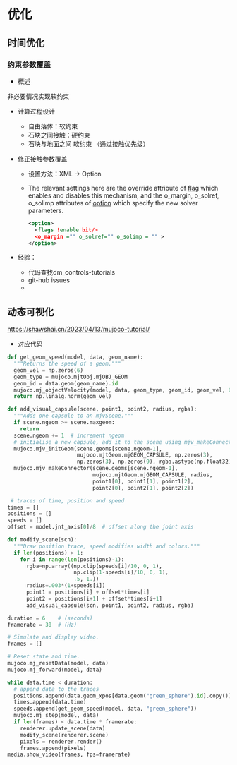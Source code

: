 # 优化

## 时间优化

### 约束参数覆盖

- 概述

非必要情况实现软约束

- 计算过程设计
  - 自由落体：软约束
  - 石块之间接触：硬约束
  - 石块与地面之间 软约束 （通过接触优先级）

- 修正接触参数覆盖

  - 设置方法：XML -> Option

  - The relevant settings here are the override attribute of [flag](https://mujoco.readthedocs.io/en/3.0.0/XMLreference.html#option-flag) which enables and disables this mechanism, and the o_margin, o_solref, o_solimp attributes of [option](https://mujoco.readthedocs.io/en/3.0.0/XMLreference.html#option) which specify the new solver parameters. 

    ```xml
    <option>
      <flags !enable bit/>
      <o_margin ="" o_solref="" o_solimp = "" >
    </option>
    ```


- 经验：
  - 代码查找dm_controls-tutorials
  - git-hub issues
  - 

## 动态可视化

https://shawshai.cn/2023/04/13/mujoco-tutorial/

- 对应代码

```python
def get_geom_speed(model, data, geom_name):
  """Returns the speed of a geom."""
  geom_vel = np.zeros(6)
  geom_type = mujoco.mjtObj.mjOBJ_GEOM
  geom_id = data.geom(geom_name).id
  mujoco.mj_objectVelocity(model, data, geom_type, geom_id, geom_vel, 0)
  return np.linalg.norm(geom_vel)

def add_visual_capsule(scene, point1, point2, radius, rgba):
  """Adds one capsule to an mjvScene."""
  if scene.ngeom >= scene.maxgeom:
    return
  scene.ngeom += 1  # increment ngeom
  # initialise a new capsule, add it to the scene using mjv_makeConnector
  mujoco.mjv_initGeom(scene.geoms[scene.ngeom-1],
                      mujoco.mjtGeom.mjGEOM_CAPSULE, np.zeros(3),
                      np.zeros(3), np.zeros(9), rgba.astype(np.float32))
  mujoco.mjv_makeConnector(scene.geoms[scene.ngeom-1],
                           mujoco.mjtGeom.mjGEOM_CAPSULE, radius,
                           point1[0], point1[1], point1[2],
                           point2[0], point2[1], point2[2])

 # traces of time, position and speed
times = []
positions = []
speeds = []
offset = model.jnt_axis[0]/8  # offset along the joint axis

def modify_scene(scn):
  """Draw position trace, speed modifies width and colors."""
  if len(positions) > 1:
    for i in range(len(positions)-1):
      rgba=np.array((np.clip(speeds[i]/10, 0, 1),
                     np.clip(1-speeds[i]/10, 0, 1),
                     .5, 1.))
      radius=.003*(1+speeds[i])
      point1 = positions[i] + offset*times[i]
      point2 = positions[i+1] + offset*times[i+1]
      add_visual_capsule(scn, point1, point2, radius, rgba)

duration = 6    # (seconds)
framerate = 30  # (Hz)

# Simulate and display video.
frames = []

# Reset state and time.
mujoco.mj_resetData(model, data)
mujoco.mj_forward(model, data)

while data.time < duration:
  # append data to the traces
  positions.append(data.geom_xpos[data.geom("green_sphere").id].copy())
  times.append(data.time)
  speeds.append(get_geom_speed(model, data, "green_sphere"))
  mujoco.mj_step(model, data)
  if len(frames) < data.time * framerate:
    renderer.update_scene(data)
    modify_scene(renderer.scene)
    pixels = renderer.render()
    frames.append(pixels)
media.show_video(frames, fps=framerate)
```



